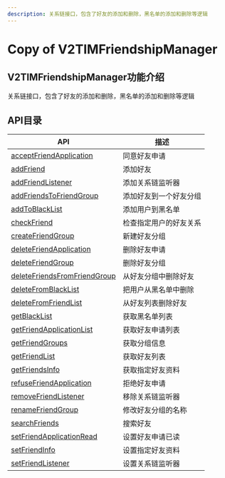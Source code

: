 ```yaml
---
description: 关系链接口，包含了好友的添加和删除，黑名单的添加和删除等逻辑
---
```


# Copy of V2TIMFriendshipManager

## V2TIMFriendshipManager功能介绍

关系链接口，包含了好友的添加和删除，黑名单的添加和删除等逻辑

## API目录

| API                                                                                       | 描述          |
| ----------------------------------------------------------------------------------------- | ----------- |
| [acceptFriendApplication](../v2timfriendshipmanager/acceptfriendapplication.md)           | 同意好友申请      |
| [addFriend](../v2timfriendshipmanager/addfriend.md)                                       | 添加好友        |
| [addFriendListener](../v2timfriendshipmanager/addfriendlistener.md)                       | 添加关系链监听器    |
| [addFriendsToFriendGroup](../v2timfriendshipmanager/addfriendstofriendgroup.md)           | 添加好友到一个好友分组 |
| [addToBlackList](../v2timfriendshipmanager/addtoblacklist.md)                             | 添加用户到黑名单    |
| [checkFriend](../v2timfriendshipmanager/checkfriend.md)                                   | 检查指定用户的好友关系 |
| [createFriendGroup](../v2timfriendshipmanager/createfriendgroup.md)                       | 新建好友分组      |
| [deleteFriendApplication](../v2timfriendshipmanager/deletefriendapplication.md)           | 删除好友申请      |
| [deleteFriendGroup](../v2timfriendshipmanager/deletefriendgroup.md)                       | 删除好友分组      |
| [deleteFriendsFromFriendGroup](../v2timfriendshipmanager/deletefriendsfromfriendgroup.md) | 从好友分组中删除好友  |
| [deleteFromBlackList](../v2timfriendshipmanager/deletefromblacklist.md)                   | 把用户从黑名单中删除  |
| [deleteFromFriendList](../v2timfriendshipmanager/deletefromfriendlist.md)                 | 从好友列表删除好友   |
| [getBlackList](../v2timfriendshipmanager/getblacklist.md)                                 | 获取黑名单列表     |
| [getFriendApplicationList](./#v2timfriendshipmanager-gong-neng-jie-shao)                  | 获取好友申请列表    |
| [getFriendGroups](../v2timfriendshipmanager/getfriendgroups.md)                           | 获取分组信息      |
| [getFriendList](../v2timfriendshipmanager/getfriendlist.md)                               | 获取好友列表      |
| [getFriendsInfo](../v2timfriendshipmanager/getfriendsinfo.md)                             | 获取指定好友资料    |
| [refuseFriendApplication](../v2timfriendshipmanager/refusefriendapplication.md)           | 拒绝好友申请      |
| [removeFriendListener](../v2timfriendshipmanager/removefriendlistener.md)                 | 移除关系链监听器    |
| [renameFriendGroup](../v2timfriendshipmanager/renamefriendgroup.md)                       | 修改好友分组的名称   |
| [searchFriends](../v2timfriendshipmanager/searchfriends.md)                               | 搜索好友        |
| [setFriendApplicationRead](../v2timfriendshipmanager/setfriendapplicationread.md)         | 设置好友申请已读    |
| [setFriendInfo](../v2timfriendshipmanager/setfriendinfo.md)                               | 设置指定好友资料    |
| [setFriendListener](../v2timfriendshipmanager/setfriendlistener.md)                       | 设置关系链监听器    |
